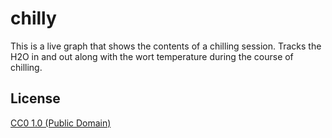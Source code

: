 # chilly

This is a live graph that shows the contents of a chilling session.  Tracks the H2O in and out along with the wort temperature during the course of chilling. 

## License

[CC0 1.0 (Public Domain)](LICENSE.md)

